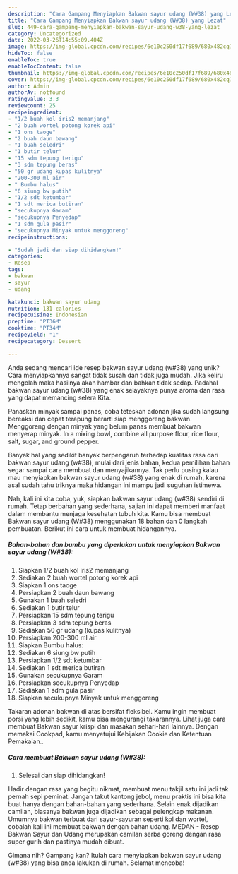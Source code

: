 ```yaml
---
description: "Cara Gampang Menyiapkan Bakwan sayur udang (W#38) yang Lezat"
title: "Cara Gampang Menyiapkan Bakwan sayur udang (W#38) yang Lezat"
slug: 449-cara-gampang-menyiapkan-bakwan-sayur-udang-w38-yang-lezat
category: Uncategorized
date: 2022-03-26T14:55:09.404Z
image: https://img-global.cpcdn.com/recipes/6e10c250df17f689/680x482cq70/bakwan-sayur-udang-w38-foto-resep-utama.jpg
hideToc: false
enableToc: true
enableTocContent: false
thumbnail: https://img-global.cpcdn.com/recipes/6e10c250df17f689/680x482cq70/bakwan-sayur-udang-w38-foto-resep-utama.jpg
cover: https://img-global.cpcdn.com/recipes/6e10c250df17f689/680x482cq70/bakwan-sayur-udang-w38-foto-resep-utama.jpg
author: Admin
authorAv: notfound
ratingvalue: 3.3
reviewcount: 25
recipeingredient:
- "1/2 buah kol iris2 memanjang"
- "2 buah wortel potong korek api"
- "1 ons taoge"
- "2 buah daun bawang"
- "1 buah seledri"
- "1 butir telur"
- "15 sdm tepung terigu"
- "3 sdm tepung beras"
- "50 gr udang kupas kulitnya"
- "200-300 ml air"
- " Bumbu halus"
- "6 siung bw putih"
- "1/2 sdt ketumbar"
- "1 sdt merica butiran"
- "secukupnya Garam"
- "secukupnya Penyedap"
- "1 sdm gula pasir"
- "secukupnya Minyak untuk menggoreng"
recipeinstructions:

- "Sudah jadi dan siap dihidangkan!"
categories:
- Resep
tags:
- bakwan
- sayur
- udang

katakunci: bakwan sayur udang 
nutrition: 131 calories
recipecuisine: Indonesian
preptime: "PT36M"
cooktime: "PT34M"
recipeyield: "1"
recipecategory: Dessert

---
```





Anda sedang mencari ide resep bakwan sayur udang (w#38) yang unik? Cara menyiapkannya sangat tidak susah dan tidak juga mudah. Jika keliru mengolah maka hasilnya akan hambar dan bahkan tidak sedap. Padahal bakwan sayur udang (w#38) yang enak selayaknya punya aroma dan rasa yang dapat memancing selera Kita.





Panaskan minyak sampai panas, coba teteskan adonan jika sudah langsung bereaksi dan cepat terapung berarti siap menggoreng bakwan. Menggoreng dengan minyak yang belum panas membuat bakwan menyerap minyak. In a mixing bowl, combine all purpose flour, rice flour, salt, sugar, and ground pepper.

Banyak hal yang sedikit banyak berpengaruh terhadap kualitas rasa dari bakwan sayur udang (w#38), mulai dari jenis bahan, kedua pemilihan bahan segar sampai cara membuat dan menyajikannya. Tak perlu pusing kalau mau menyiapkan bakwan sayur udang (w#38) yang enak di rumah, karena asal sudah tahu triknya maka hidangan ini mampu jadi suguhan istimewa.






Nah, kali ini kita coba, yuk, siapkan bakwan sayur udang (w#38) sendiri di rumah. Tetap berbahan yang sederhana, sajian ini dapat memberi manfaat dalam membantu menjaga kesehatan tubuh kita. Kamu bisa membuat Bakwan sayur udang (W#38) menggunakan 18 bahan dan 0 langkah pembuatan. Berikut ini cara untuk membuat hidangannya.

<!--inarticleads1-->

##### Bahan-bahan dan bumbu yang diperlukan untuk menyiapkan Bakwan sayur udang (W#38):

1. Siapkan 1/2 buah kol iris2 memanjang
1. Sediakan 2 buah wortel potong korek api
1. Siapkan 1 ons taoge
1. Persiapkan 2 buah daun bawang
1. Gunakan 1 buah seledri
1. Sediakan 1 butir telur
1. Persiapkan 15 sdm tepung terigu
1. Persiapkan 3 sdm tepung beras
1. Sediakan 50 gr udang (kupas kulitnya)
1. Persiapkan 200-300 ml air
1. Siapkan  Bumbu halus:
1. Sediakan 6 siung bw putih
1. Persiapkan 1/2 sdt ketumbar
1. Sediakan 1 sdt merica butiran
1. Gunakan secukupnya Garam
1. Persiapkan secukupnya Penyedap
1. Sediakan 1 sdm gula pasir
1. Siapkan secukupnya Minyak untuk menggoreng


Takaran adonan bakwan di atas bersifat fleksibel. Kamu ingin membuat porsi yang lebih sedikit, kamu bisa mengurangi takarannya. Lihat juga cara membuat Bakwan sayur krispi dan masakan sehari-hari lainnya. Dengan memakai Cookpad, kamu menyetujui Kebijakan Cookie dan Ketentuan Pemakaian.. 

<!--inarticleads2-->

##### Cara membuat Bakwan sayur udang (W#38):


1. Selesai dan siap dihidangkan!

Hadir dengan rasa yang begitu nikmat, membuat menu takjil satu ini jadi tak pernah sepi peminat. Jangan takut kantong jebol, menu praktis ini bisa kita buat hanya dengan bahan-bahan yang sederhana. Selain enak dijadikan camilan, biasanya bakwan juga dijadikan sebagai pelengkap makanan. Umumnya bakwan terbuat dari sayur-sayuran seperti kol dan wortel, cobalah kali ini membuat bakwan dengan bahan udang. MEDAN - Resep Bakwan Sayur dan Udang merupakan camilan serba goreng dengan rasa super gurih dan pastinya mudah dibuat. 

Gimana nih? Gampang kan? Itulah cara menyiapkan bakwan sayur udang (w#38) yang bisa anda lakukan di rumah. Selamat mencoba!
